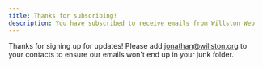 ```yaml
---
title: Thanks for subscribing!
description: You have subscribed to receive emails from Willston Web
---
```


<!-- You should receive an email from us in your inbox momentarily asking you to
confirm your email. All you need to do is click the link to make sure you get
emails from us in the future. Check your junk folder if you don't see anything
from us. Please add [jonathan@willston.org](mailto:jonathan@willston.org) to
your contacts to ensure our emails won't end up in your junk folder. -->

Thanks for signing up for updates! Please add
[jonathan@willston.org](mailto:jonathan@willston.org) to your contacts to ensure
our emails won't end up in your junk folder.
